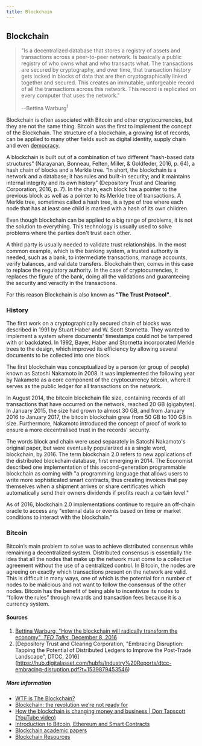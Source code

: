 ```yaml
---
title: Blockchain
---
```

## Blockchain

> "Is a decentralized database that stores a registry of assets and transactions across a peer-to-peer network. Is basically a public registry of who owns what and who transacts what. The transactions are secured by cryptography, and over time, that transaction history gets locked in blocks of data that are then cryptographically linked together and secured. This creates an immutable, unforgeable record of all the transactions across this network. This record is replicated on every computer that uses the network."
>
> --Bettina Warburg<sup>1</sup>

Blockchain is often associated with Bitcoin and other cryptocurrencies, but they are not the same thing. Bitcoin was the first to implement the concept of the Blockchain. The structure of a blockchain, a growing list of records, can be applied to many other fields such as digital identity, supply chain and even [democracy](https://www.democracy.earth/).

A blockchain is built out of a combination of two different “hash-based data structures” (Narayanan, Bonneau, Felten, Miller, & Goldfeder, 2016, p. 64), a hash chain of blocks and a Merkle tree. “In short, the blockchain is a network and a database; it has rules and built-in security; and it maintains internal integrity and its own history” (Depository Trust and Clearing Corporation, 2016, p. 7). In the chain, each block has a pointer to the previous block as well as a pointer to its Merkle tree of transactions. A Merkle tree, sometimes called a hash tree, is a type of tree where each node that has at least one child is marked with a hash of its own children.

Even though blockchain can be applied to a big range of problems, it is not the solution to everything. This technology is usually used to solve problems where the parties don't trust each other.

A third party is usually needed to validate trust relationships. In the most common example, which is the banking system, a trusted authority is needed, such as a bank, to intermediate transactions, manage accounts, verify balances, and validate transfers. Blockchain then, comes in this case to replace the regulatory authority. In the case of cryptocurrencies, it replaces the figure of the bank, doing all the validations and guaranteeing the security and veracity in the transactions.

For this reason Blockchain is also known as **"The Trust Protocol"**.

### History
The first work on a cryptographically secured chain of blocks was described in 1991 by Stuart Haber and W. Scott Stornetta. They wanted to implement a system where documents' timestamps could not be tampered with or backdated. In 1992, Bayer, Haber and Stornetta incorporated Merkle trees to the design, which improved its efficiency by allowing several documents to be collected into one block.

The first blockchain was conceptualized by a person (or group of people) known as Satoshi Nakamoto in 2008. It was implemented the following year by Nakamoto as a core component of the cryptocurrency bitcoin, where it serves as the public ledger for all transactions on the network.

In August 2014, the bitcoin blockchain file size, containing records of all transactions that have occurred on the network, reached 20 GB (gigabytes). In January 2015, the size had grown to almost 30 GB, and from January 2016 to January 2017, the bitcoin blockchain grew from 50 GB to 100 GB in size. Furthermore, Nakamoto introduced the concept of proof of work to ensure a more decentralised trust in the records' security.

The words block and chain were used separately in Satoshi Nakamoto's original paper, but were eventually popularized as a single word, blockchain, by 2016. The term blockchain 2.0 refers to new applications of the distributed blockchain database, first emerging in 2014. The Economist described one implementation of this second-generation programmable blockchain as coming with "a programming language that allows users to write more sophisticated smart contracts, thus creating invoices that pay themselves when a shipment arrives or share certificates which automatically send their owners dividends if profits reach a certain level."

As of 2016, blockchain 2.0 implementations continue to require an off-chain oracle to access any "external data or events based on time or market conditions to interact with the blockchain."

### Bitcoin

Bitcoin’s main problem to solve was to achieve distributed consensus while remaining a decentralized system. Distributed consensus is essentially the idea that all the nodes that make up the network must come to a collective agreement without the use of a centralized control. In Bitcoin, the nodes are agreeing on exactly which transactions present on the network are valid. This is difficult in many ways, one of which is the potential for n number of nodes to be malicious and not want to follow
the consensus of the other nodes. Bitcoin has the benefit of being able to incentivize its nodes to “follow the rules” through rewards and transaction fees because it is a currency system.

#### Sources
1. [Bettina Warburg, "How the blockchain will radically transform the economy", *TED Talks*, December 8, 2016](https://youtu.be/RplnSVTzvnU?t=213)
2. [Depository Trust and Clearing Corporation, "Embracing Disruption: Tapping the Potential of Distributed Ledgers to Improve the Post-Trade Landscape", DTCC, 2016]
(https://hub.digitalasset.com/hubfs/Industry%20Reports/dtcc-embracing-disruption.pdf?t=1539879453546)


##### More information

* [WTF is The Blockchain?](https://hackernoon.com/wtf-is-the-blockchain-1da89ba19348)    
* [Blockchain: the revolution we’re not ready for](https://medium.freecodecamp.org/blockchain-is-our-first-22nd-century-technology-d4ad45fca2ce)
* [How the blockchain is changing money and business | Don Tapscott (YouTube video)](https://www.youtube.com/watch?v=Pl8OlkkwRpc)
* [Introduction to Bitcoin, Ethereum and Smart Contracts](https://github.com/WizardOfAus/WizardsEthereumWorkshop)
* [Blockchain academic papers](https://github.com/decrypto-org/blockchain-papers)
* [Blockchain Resources](https://github.com/BlockchainDevs/CryptocurrencyAwesome/blob/master/README.md)

